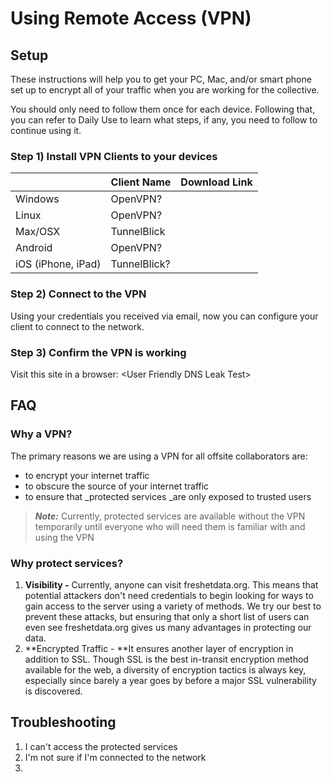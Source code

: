 # Using Remote Access \(VPN\)

## Setup

These instructions will help you to get your PC, Mac, and/or smart phone set up to encrypt all of your traffic when you are working for the collective.

You should only need to follow them once for each device. Following that, you can refer to Daily Use to learn what steps, if any, you need to follow to continue using it.

### Step 1\) Install VPN Clients to your devices

|  | Client Name | Download Link |
| :--- | :--- | :--- |
| Windows | OpenVPN? |  |
| Linux | OpenVPN? |  |
| Max/OSX | TunnelBlick |  |
| Android | OpenVPN? |  |
| iOS \(iPhone, iPad\) | TunnelBlick? |  |

### Step 2\) Connect to the VPN

Using your credentials you received via email, now you can configure your client to connect to the network.

### Step 3\) Confirm the VPN is working

Visit this site in a browser: &lt;User Friendly DNS Leak Test&gt;

## FAQ

### Why a VPN?

The primary reasons we are using a VPN for all offsite collaborators are:

* to encrypt your internet traffic
* to obscure the source of your internet traffic
* to ensure that \_protected services \_are only exposed to trusted users

> _**Note:**_ Currently, protected services are available without the VPN temporarily until everyone who will need them is familiar with and using the VPN

### Why protect services?

1. **Visibility -** Currently, anyone can visit freshetdata.org. This means that potential attackers don't need credentials to begin looking for ways to gain access to the server using a variety of methods. We try our best to prevent these attacks, but ensuring that only a short list of users can even see freshetdata.org gives us many advantages in protecting our data.
2. **Encrypted Traffic - **It ensures another layer of encryption in addition to SSL. Though SSL is the best in-transit encryption method available for the web, a diversity of encryption tactics is always key, especially since barely a year goes by before a major SSL vulnerability is discovered.

## Troubleshooting

1. I can't access the protected services
2. I'm not sure if I'm connected to the network
3. 


